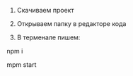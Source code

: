 1. Скачиваем проект

2. Открываем папку в редакторе кода

3. В терменале пишем:
 
 npm i 

 mpm start
